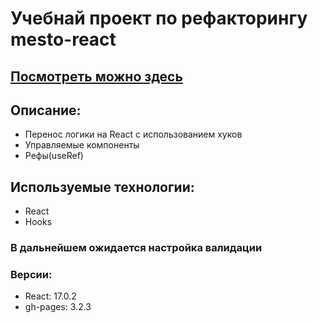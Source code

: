 # Учебнай проект по рефакторингу mesto-react
## [Посмотреть можно здесь](https://trufan0ff.github.io/mesto-react/)

## Описание: 
* Перенос логики на React с использованием хуков
* Управляемые компоненты
* Рефы(useRef)

## Используемые технологии:
* React
* Hooks

### В дальнейшем ожидается настройка валидации

### Версии:
* React: 17.0.2
* gh-pages: 3.2.3
